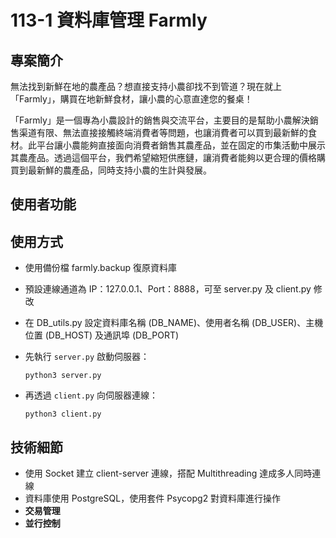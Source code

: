# 113-1 資料庫管理 Farmly

## 專案簡介
無法找到新鮮在地的農產品？想直接支持小農卻找不到管道？現在就上「Farmly」，購買在地新鮮食材，讓小農的心意直達您的餐桌！

「Farmly」是一個專為小農設計的銷售與交流平台，主要目的是幫助小農解決銷售渠道有限、無法直接接觸終端消費者等問題，也讓消費者可以買到最新鮮的食材。此平台讓小農能夠直接面向消費者銷售其農產品，並在固定的市集活動中展示其農產品。透過這個平台，我們希望縮短供應鏈，讓消費者能夠以更合理的價格購買到最新鮮的農產品，同時支持小農的生計與發展。

## 使用者功能

## 使用方式
- 使用備份檔 farmly.backup 復原資料庫
- 預設連線通道為 IP：127.0.0.1、Port：8888，可至 server.py 及 client.py 修改
- 在 DB_utils.py 設定資料庫名稱 (DB_NAME)、使用者名稱 (DB_USER)、主機位置 (DB_HOST) 及通訊埠 (DB_PORT)
- 先執行 `server.py` 啟動伺服器：
  
  ```
  python3 server.py
  ```
- 再透過 `client.py` 向伺服器連線：
  
  ```
  python3 client.py
  ```

## 技術細節
- 使用 Socket 建立 client-server 連線，搭配 Multithreading 達成多人同時連線
- 資料庫使用 PostgreSQL，使用套件 Psycopg2 對資料庫進行操作
- **交易管理**
- **並行控制**
